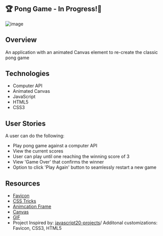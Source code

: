 ## 🏆 Pong Game - In Progress!🏓


![image](https://user-images.githubusercontent.com/62185859/119881680-2c083d80-bef3-11eb-8597-37760edb4ab7.png)


## Overview
An application with an animated Canvas element to re-create the classic pong game


## Technologies 
- Computer API
- Animated Canvas 
- JavaScript
- HTML5
- CSS3


## User Stories
A user can do the following:
- Play pong game against a computer API
- View the current scores 
- User can play until one reaching the winning score of 3
- View 'Game Over' that confirms the winner
- Option to click 'Play Again' button to seamlessly restart a new game
 

## Resources
- [Favicon](https://icon-icons.com/)
- [CSS Tricks](https://css-tricks.com/using-requestanimationframe/)
- [Animcation Frame](https://developers.google.com/web/fundamentals/performance/rendering/optimize-javascript-execution)
- [Canvas](https://developer.mozilla.org/en-US/docs/Web/API/CanvasRenderingContext2D) 
- [GIF](https://media.giphy.com/media/PkY30am44byuuKIhxC/giphy.gif) 
- Project Inspired by: [javascript20-projects](https://github.com/zero-to-mastery/javascript20-projects)/ Additonal customizations: Favicon, CSS3, HTML5

